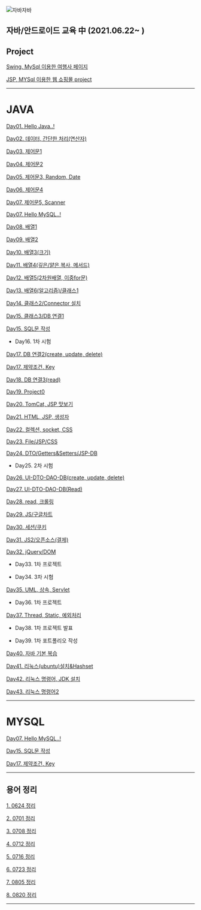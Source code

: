 ![자바자바](https://media.vlpt.us/images/ggg5483/post/321cb142-3670-46bd-8ed7-f462855289a5/img.jpg)

## 자바/안드로이드 교육 中 (2021.06.22~ )


## Project
[Swing, MySql 이용한 여행사 페이지](https://github.com/Yul-i/swing_tour)

[JSP, MYSql 이용한 웹 쇼핑몰 project](https://github.com/Yul-i/Makgeolli_Market)

---

# JAVA

[Day01. Hello Java..!](https://www.notion.so/Day01-Hello-Java-04510cfdc1044ae6b6bd7a07d484f62e)

[Day02. 데이터, 간단한 처리(연산자)](https://www.notion.so/Day02-b2726ed9bba348889dcb37b41923693d)

[Day03. 제어문1](https://www.notion.so/Day03-1-b6cc06985cf24ed398ddee76403c784c)

[Day04. 제어문2](https://www.notion.so/Day04-2-48069f0fa92844e58e2fd3b2d9e20eb1)

[Day05. 제어문3, Random, Date](https://www.notion.so/Day05-3-Random-Date-6b4c15c41a064f558ceeec1de0ac3d2d)

[Day06. 제어문4](https://www.notion.so/Day06-4-69d43d8ba84e4377b772b450cff203e3)

[Day07. 제어문5, Scanner](https://www.notion.so/Day07-5-Scanner-5554eaa9298040d0ab714c60da774158)

[Day07. Hello MySQL..!](https://www.notion.so/Day07-Hello-MySQL-6b06be3db50844e39e551c2cd724dfc2)

[Day08. 배열1](https://www.notion.so/Day08-1-d534f4d98f9346e587fe061ba0689402)

[Day09. 배열2](https://www.notion.so/Day09-2-73cb94a02eef4692b6a4895c847da41e)

[Day10. 배열3(크기)](https://www.notion.so/Day10-3-9036243634b44e0993c6751bf040a3d4)

[Day11. 배열4(깊은/얕은 복사, 메서드)](https://www.notion.so/Day11-4-366523af4edf46eb91f759cf5531049b)

[Day12. 배열5(2차원배열, 이중for문)](https://www.notion.so/Day12-5-2-for-a7497e57c4a64e67879535af3f6b1d64)

[Day13. 배열6(알고리즘)/클래스1](https://www.notion.so/Day13-6-1-4e011b13557a4242899ff15a17bcc4c9)

[Day14. 클래스2/Connector 설치](https://www.notion.so/Day14-2-Connector-a332d080fe3b454e80258e34d11b55e1)

[Day15. 클래스3/DB 연결1](https://www.notion.so/Day15-3-DB-1-8a5d6f70233a4a6a9289471eaf74fc6b)

[Day15. SQL문 작성](https://www.notion.so/Day15-SQL-8643da1fccfb4b03a0851471d7879fb8)

- Day16. 1차 시험

[Day17. DB 연결2(create, update, delete)](https://www.notion.so/Day17-DB-2-create-update-delete-417968e5c5a743e4b45075fcf8cff73a)

[Day17. 제약조건, Key](https://www.notion.so/Day17-Key-1ea2eb3fa8c14f5598475e8c4879b5b2)

[Day18. DB 연결3(read)](https://www.notion.so/Day18-DB-3-read-2a7b931941204b34ac6c377cf9ed368e)

[Day19. Project0](https://www.notion.so/Day19-Project0-21ddf61b19b1413d83341550225397a1)

[Day20. TomCat, JSP 맛보기](https://www.notion.so/Day20-TomCat-JSP-28792f4f58234354b77e1d91b00c4b3f)

[Day21. HTML, JSP, 생성자](https://www.notion.so/Day21-HTML-JSP-99c1f348a74448089b8e2240b6b63b32)

[Day22. 컬렉션, socket, CSS](https://www.notion.so/Day22-socket-CSS-00544c4c738a47998f44fb71a387d7e6)

[Day23. File/JSP/CSS](https://www.notion.so/Day23-File-JSP-CSS-4ba356f645534290a28328def52ddd50)

[Day24. DTO/Getters&Setters/JSP-DB](https://www.notion.so/Day24-DTO-Getters-Setters-JSP-DB-63bd9a69fe334e398e7eb57e0b198a35)

- Day25. 2차 시험

[Day26.  UI-DTO-DAO-DB(create, update, delete)](https://www.notion.so/Day26-UI-DTO-DAO-DB-create-update-delete-2006177961bc48af9ecdd69f5ef7361a)

[Day27.  UI-DTO-DAO-DB(Read)](https://www.notion.so/Day27-UI-DTO-DAO-DB-Read-0d79fabcda2e45a6a64376dd3eb2072c)

[Day28. read, 크롤링](https://www.notion.so/Day28-read-1c437d1dcef04e2eb1515b99f44a5346)

[Day29. JS/구글차트](https://www.notion.so/Day29-JS-b84e61b310b5496bab9f0a93f03d3114)

[Day30. 세션/쿠키](https://www.notion.so/Day30-8362109460d740b28d4acefbb0d6f495)

[Day31. JS2/오픈소스(결제)](https://www.notion.so/Day31-JS2-f468f3c2b2d24669b93f765160e20ca0)

[Day32. jQuery/DOM](https://www.notion.so/Day32-jQuery-DOM-b3489aaa19174b08bc3e5c72828989ec)

- Day33. 1차 프로젝트

- Day34. 3차 시험

[Day35. UML, 상속, Servlet](https://www.notion.so/Day35-UML-Servlet-6ad5c2e1300e443fbd41661c71930129)

- Day36. 1차 프로젝트

[Day37. Thread, Static, 예외처리](https://www.notion.so/Day37-Thread-Static-2b0a413a8dad4152bb3cf4c8ddb5c30d)

- Day38. 1차 프로젝트 발표

- Day39. 1차 포트폴리오 작성

[Day40. 자바 기본 복습](https://www.notion.so/Day40-c32e57fae0094c3f9811e8ca01c685d5)

[Day41. 리눅스(ubuntu)설치&Hashset](https://www.notion.so/Day41-ubuntu-Hashset-83a323d03e7248b2985c8e920651fdce)

[Day42. 리눅스 명령어, JDK 설치](https://www.notion.so/Day42-JDK-0dae5e8b73294673be8b8718d3e56fa8)

[Day43. 리눅스 명령어2](https://www.notion.so/Day43-2-7c74e557502a4066986e985c5ee8f649)

---

# MYSQL

[Day07. Hello MySQL..!](https://www.notion.so/Day07-Hello-MySQL-6b06be3db50844e39e551c2cd724dfc2)

[Day15. SQL문 작성](https://www.notion.so/Day15-SQL-8643da1fccfb4b03a0851471d7879fb8)

[Day17. 제약조건, Key](https://www.notion.so/Day17-Key-1ea2eb3fa8c14f5598475e8c4879b5b2)

---

## 용어 정리

[1. 0624 정리](https://www.notion.so/0624-888538df4544470cbd283734bcd693dd)

[2. 0701 정리](https://www.notion.so/0701-72709c0e0d0d4052a8c9e939fe75d8e5)

[3. 0708 정리](https://www.notion.so/0708-0322f3e2a0a640fcb3b75edc74e1423d)

[4. 0712 정리](https://www.notion.so/0712-a161544671184d7d8321adef2fef99d4)

[5. 0716 정리](https://www.notion.so/0716-3a882edb353c47bcb4958edde539a21d)

[6. 0723 정리](https://www.notion.so/0723-55163ee8811e4b46b4b830047be7ec17)

[7. 0805 정리](https://www.notion.so/0805-96b3e6f4684840bba317b97d49bdb45e)

[8. 0820 정리](https://www.notion.so/0820-6f35371436c14cf5a77c6897d64d9c1d)

---

